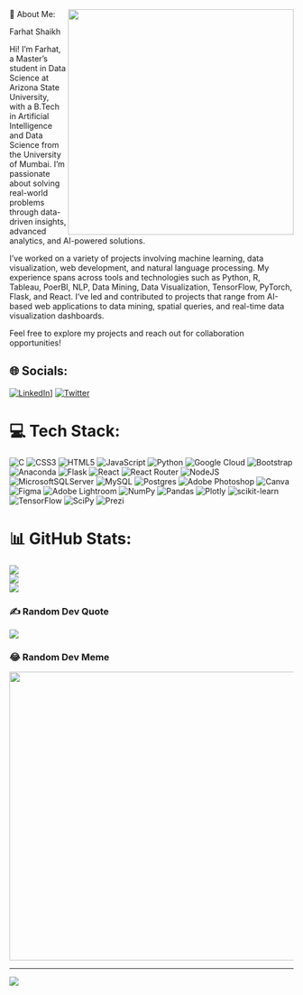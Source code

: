 <img  width="400" align="right" src="https://camo.githubusercontent.com/5ff9182d12e799168a3bb67b88df7388ae08ede3/68747470733a2f2f6d69726f2e6d656469756d2e636f6d2f6d61782f3837352f312a7164415731546a434e353768316c6275757a766368672e676966">
💫 About Me:

Farhat Shaikh

Hi! I’m Farhat, a Master’s student in Data Science at Arizona State University, with a B.Tech in Artificial Intelligence and Data Science from the University of Mumbai. I’m passionate about solving real-world problems through data-driven insights, advanced analytics, and AI-powered solutions.

I’ve worked on a variety of projects involving machine learning, data visualization, web development, and natural language processing. My experience spans across tools and technologies such as Python, R, Tableau, PoerBI, NLP, Data Mining, Data Visualization, TensorFlow, PyTorch, Flask, and React. I’ve led and contributed to projects that range from AI-based web applications to data mining, spatial queries, and real-time data visualization dashboards.

Feel free to explore my projects and reach out for collaboration opportunities! <br>


## 🌐 Socials:
[![LinkedIn](https://img.shields.io/badge/LinkedIn-%230077B5.svg?logo=linkedin&logoColor=white)](https://www.linkedin.com/in/farhatshaikh18/)] [![Twitter](https://img.shields.io/badge/Twitter-%231DA1F2.svg?logo=Twitter&logoColor=white)](https://twitter.com/@Farhat1807) 

# 💻 Tech Stack:
![C](https://img.shields.io/badge/c-%2300599C.svg?style=for-the-badge&logo=c&logoColor=white) ![CSS3](https://img.shields.io/badge/css3-%231572B6.svg?style=for-the-badge&logo=css3&logoColor=white) ![HTML5](https://img.shields.io/badge/html5-%23E34F26.svg?style=for-the-badge&logo=html5&logoColor=white) ![JavaScript](https://img.shields.io/badge/javascript-%23323330.svg?style=for-the-badge&logo=javascript&logoColor=%23F7DF1E) ![Python](https://img.shields.io/badge/python-3670A0?style=for-the-badge&logo=python&logoColor=ffdd54) ![Google Cloud](https://img.shields.io/badge/Google%20Cloud-%234285F4.svg?style=for-the-badge&logo=google-cloud&logoColor=white) ![Bootstrap](https://img.shields.io/badge/bootstrap-%23563D7C.svg?style=for-the-badge&logo=bootstrap&logoColor=white) ![Anaconda](https://img.shields.io/badge/Anaconda-%2344A833.svg?style=for-the-badge&logo=anaconda&logoColor=white) ![Flask](https://img.shields.io/badge/flask-%23000.svg?style=for-the-badge&logo=flask&logoColor=white) ![React](https://img.shields.io/badge/react-%2320232a.svg?style=for-the-badge&logo=react&logoColor=%2361DAFB) ![React Router](https://img.shields.io/badge/React_Router-CA4245?style=for-the-badge&logo=react-router&logoColor=white) ![NodeJS](https://img.shields.io/badge/node.js-6DA55F?style=for-the-badge&logo=node.js&logoColor=white) ![MicrosoftSQLServer](https://img.shields.io/badge/Microsoft%20SQL%20Sever-CC2927?style=for-the-badge&logo=microsoft%20sql%20server&logoColor=white) ![MySQL](https://img.shields.io/badge/mysql-%2300f.svg?style=for-the-badge&logo=mysql&logoColor=white) ![Postgres](https://img.shields.io/badge/postgres-%23316192.svg?style=for-the-badge&logo=postgresql&logoColor=white) ![Adobe Photoshop](https://img.shields.io/badge/adobephotoshop-%2331A8FF.svg?style=for-the-badge&logo=adobephotoshop&logoColor=white) ![Canva](https://img.shields.io/badge/Canva-%2300C4CC.svg?style=for-the-badge&logo=Canva&logoColor=white) 	![Figma](https://img.shields.io/badge/figma-%23F24E1E.svg?style=for-the-badge&logo=figma&logoColor=white) ![Adobe Lightroom](https://img.shields.io/badge/Adobe%20Lightroom-31A8FF.svg?style=for-the-badge&logo=Adobe%20Lightroom&logoColor=white) ![NumPy](https://img.shields.io/badge/numpy-%23013243.svg?style=for-the-badge&logo=numpy&logoColor=white) ![Pandas](https://img.shields.io/badge/pandas-%23150458.svg?style=for-the-badge&logo=pandas&logoColor=white) ![Plotly](https://img.shields.io/badge/Plotly-%233F4F75.svg?style=for-the-badge&logo=plotly&logoColor=white) ![scikit-learn](https://img.shields.io/badge/scikit--learn-%23F7931E.svg?style=for-the-badge&logo=scikit-learn&logoColor=white) ![TensorFlow](https://img.shields.io/badge/TensorFlow-%23FF6F00.svg?style=for-the-badge&logo=TensorFlow&logoColor=white) ![SciPy](https://img.shields.io/badge/SciPy-%230C55A5.svg?style=for-the-badge&logo=scipy&logoColor=%white) ![Prezi](https://img.shields.io/badge/Prezi-%23000000.svg?style=for-the-badge&logo=Prezi&logoColor=white)
# 📊 GitHub Stats:
![](https://github-readme-stats.vercel.app/api?username=Faruu18&theme=dark&hide_border=false&include_all_commits=false&count_private=false)<br/>
![](https://github-readme-streak-stats.herokuapp.com/?user=Faruu18&theme=dark&hide_border=false)<br/>
![](https://github-readme-stats.vercel.app/api/top-langs/?username=Faruu18&theme=dark&hide_border=false&include_all_commits=false&count_private=false&layout=compact)

### ✍️ Random Dev Quote
![](https://quotes-github-readme.vercel.app/api?type=vetical&theme=radical)

### 😂 Random Dev Meme
<img src="https://random-memer.herokuapp.com/" width="512px"/>

---
[![](https://visitcount.itsvg.in/api?id=Faruu18&icon=2&color=6)](https://visitcount.itsvg.in)

<!-- Proudly created with GPRM ( https://gprm.itsvg.in ) -->
